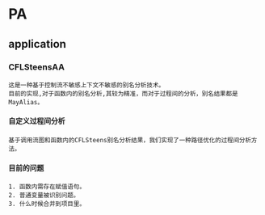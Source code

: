 # PA
## application
### CFLSteensAA
	这是一种基于控制流不敏感上下文不敏感的别名分析技术。
	目前的实现,对于函数内的别名分析,其较为精准，而对于过程间的分析，别名结果都是MayAlias。
#### 自定义过程间分析
	基于调用流图和函数内的CFLSteens别名分析结果，我们实现了一种路径优化的过程间分析方法。
#### 目前的问题
	1. 函数内需存在赋值语句。
	2. 普通变量被识别问题。
	3. 什么时候合并到项目里。